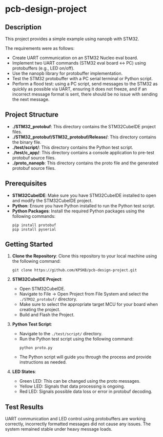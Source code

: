 # pcb-design-project

## Description

This project provides a simple example using nanopb with STM32. 

The requirements were as follows:

- Create UART communication on an STM32 Nucleo eval board.
- Implement two UART commands (STM32 eval board <-> PC) using protobuffers (e.g., LED on/off).
- Use the nanopb library for protobuffer implementation.
- Test the STM32 protobuffer with a PC serial terminal or Python script.
- Perform a flood test: using a PC script, send messages to the STM32 as quickly as possible via UART, ensuring it does not freeze, and if an incorrect message format is sent, there should be no issue with sending the next message.
  
## Project Structure

- **./STM32_protobuf**: This directory contains the STM32CubeIDE project files.
- **./STM32_protobuf/STM32_protobuf/Release/**: This directory contains the binary file.
- **./test/script/**: This directory contains the Python test script.
- **./test/c_app/**: This directory contains a console application to pre-test protobuf source files.
- **./proto_nanopb**: This directory contains the proto file and the generated protobuf source files.

## Prerequisites

- **STM32CubeIDE**: Make sure you have STM32CubeIDE installed to open and modify the STM32CubeIDE project.
- **Python**: Ensure you have Python installed to run the Python test script.
- **Python Packages**: Install the required Python packages using the following commands:
    ```
    pip install protobuf
    pip install pyserial
    ```

## Getting Started

1. **Clone the Repository**: Clone this repository to your local machine using the following command:
    ```
    git clone https://github.com/KPSKB/pcb-design-project.git
    ```

2. **STM32CubeIDE Project**:
    - Open STM32CubeIDE.
    - Navigate to File -> Open Project from File System and select the `./STM32_protobuf/` directory.
	- Make sure to select the appropriate target MCU for your board when creating the project.
	- Build and Flash the Project.

3. **Python Test Script**:
    - Navigate to the `./test/script/` directory.
    - Run the Python test script using the following command:
        ```
        python proto.py
        ```
	- The Python script will guide you through the process and provide instructions as needed.
	
4. **LED States**:
    - Green LED: This can be changed using the proto messages.
    - Yellow LED: Signals that data processing is ongoing.
    - Red LED: Signals possible data loss or error in protobuf decoding.
	
## Test Results

UART communication and LED control using protobuffers are working correctly, incorrectly formatted messages did not cause any issues. The system remained stable under heavy message loads.

 
